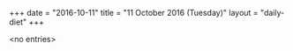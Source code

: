 +++
date = "2016-10-11"
title = "11 October 2016 (Tuesday)"
layout = "daily-diet"
+++

<p>&lt;no entries&gt;</p>